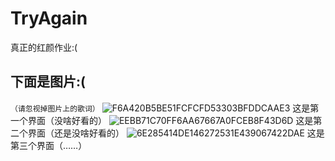 # TryAgain
 真正的红颜作业:(
## 下面是图片:(
``（请忽视掉图片上的歌词）``
![F6A420B5BE51FCFCFD53303BFDDCAAE3](https://user-images.githubusercontent.com/92451142/145710693-6b56c229-721b-4650-8aa5-2ffd062e0f33.jpg)
这是第一个界面（没啥好看的）
![EEBB71C70FF6AA67667A0FCEB8F43D6D](https://user-images.githubusercontent.com/92451142/145710738-7a28f9e1-c925-4c7e-bd34-a8f436d13769.jpg)
这是第二个界面（还是没啥好看的）
![6E285414DE146272531E439067422DAE](https://user-images.githubusercontent.com/92451142/145710751-56da07a2-ddbf-4614-a90e-1f6ccb8d2702.jpg)
这是第三个界面（……）
